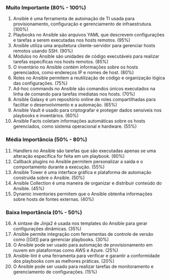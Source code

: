 ### Muito Importante (80% - 100%)
1. Ansible é uma ferramenta de automação de TI usada para provisionamento, configuração e gerenciamento de infraestrutura. (100%)
2. Playbooks no Ansible são arquivos YAML que descrevem configurações e tarefas a serem executadas nos hosts remotos. (95%)
3. Ansible utiliza uma arquitetura cliente-servidor para gerenciar hosts remotos usando SSH. (90%)
4. Módulos no Ansible são unidades de código executáveis para realizar tarefas específicas nos hosts remotos. (85%)
5. O inventário no Ansible contém informações sobre os hosts gerenciados, como endereços IP e nomes de host. (80%)
6. Roles no Ansible permitem a reutilização de código e organização lógica das configurações. (75%)
7. Ad-hoc commands no Ansible são comandos únicos executados na linha de comando para tarefas imediatas nos hosts. (70%)
8. Ansible Galaxy é um repositório online de roles compartilhadas para facilitar o desenvolvimento e a automação. (65%)
9. Ansible Vault é usado para criptografar e proteger dados sensíveis nos playbooks e inventários. (60%)
10. Ansible Facts coletam informações automáticas sobre os hosts gerenciados, como sistema operacional e hardware. (55%)

### Média Importância (50% - 80%)
11. Handlers no Ansible são tarefas que são executadas apenas se uma alteração específica for feita em um playbook. (60%)
12. Callback plugins no Ansible permitem personalizar a saída e o comportamento durante a execução. (55%)
13. Ansible Tower é uma interface gráfica e plataforma de automação construída sobre o Ansible. (50%)
14. Ansible Collection é uma maneira de organizar e distribuir conteúdo do Ansible. (45%)
15. Dynamic inventories permitem que o Ansible obtenha informações sobre hosts de fontes externas. (40%)

### Baixa Importância (0% - 50%)
16. A sintaxe de Jinja2 é usada nos templates do Ansible para gerar configurações dinâmicas. (35%)
17. Ansible permite integração com ferramentas de controle de versão como [[Git]] para gerenciar playbooks. (30%)
18. O Ansible pode ser usado para automação de provisionamento em nuvem em plataformas como AWS e Azure. (25%)
19. Ansible-lint é uma ferramenta para verificar e garantir a conformidade dos playbooks com as melhores práticas. (20%)
20. O Ansible pode ser usado para realizar tarefas de monitoramento e gerenciamento de configurações. (15%)
